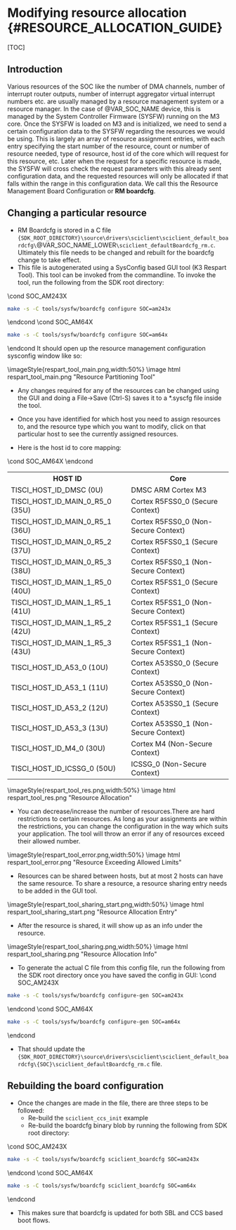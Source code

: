 # Modifying resource allocation {#RESOURCE_ALLOCATION_GUIDE}

[TOC]

## Introduction

Various resources of the SOC like the number of DMA channels, number of interrupt router outputs, number of interrupt aggregator virtual interrupt numbers etc. are usually managed by a resource management system or a resource manager.
In the case of @VAR_SOC_NAME device, this is managed by the System Controller Firmware (SYSFW) running on the M3 core. Once the SYSFW is loaded on M3 and is initialized, we need to send a certain configuration data to the SYSFW regarding the resources we would be using. This is largely an array of resource assignment entries, with each entry specifying the start number of the resource, count or number of resource needed, type of resource, host id of the core which will request for this resource, etc. Later when the request for a specific resource is made, the SYSFW will cross check the request parameters with this already sent configuration data, and the requested resources will only be allocated if that falls within the range in this configuration data. We call this the Resource Management Board Configuration or __RM boardcfg__.

## Changing a particular resource

- RM Boardcfg is stored in a C file `{SDK_ROOT_DIRECTORY}\source\drivers\sciclient\sciclient_default_boardcfg\`@VAR_SOC_NAME_LOWER`\sciclient_defaultBoardcfg_rm.c`. Ultimately this file needs to be changed
  and rebuilt for the boardcfg change to take effect.
- This file is autogenerated using a SysConfig based GUI tool (K3 Respart Tool). This tool can be invoked from the commandline. To invoke the tool, run the following from the SDK root directory:

\cond SOC_AM243X
```bash
make -s -C tools/sysfw/boardcfg configure SOC=am243x
```
\endcond
\cond SOC_AM64X
```bash
make -s -C tools/sysfw/boardcfg configure SOC=am64x
```
\endcond
It should open up the resource management configuration sysconfig window like so:

\imageStyle{respart_tool_main.png,width:50%}
\image html respart_tool_main.png "Resource Partitioning Tool"

- Any changes required for any of the resources can be changed using the GUI and doing a File->Save (Ctrl-S) saves it to a *.syscfg file
  inside the tool.

- Once you have identified for which host you need to assign resources to, and the resource type which you want to modify,
  click on that particular host to see the currently assigned resources.

- Here is the host id to core mapping:
<table>
<tr>
    <th>HOST ID
    <th>Core
</tr>
<tr>
    <td>TISCI_HOST_ID_DMSC (0U)
    <td>DMSC ARM Cortex M3
</tr>
<tr>
    <td>TISCI_HOST_ID_MAIN_0_R5_0 (35U)
    <td>Cortex R5FSS0_0 (Secure Context)
</tr>
<tr>
    <td>TISCI_HOST_ID_MAIN_0_R5_1 (36U)
    <td>Cortex R5FSS0_0 (Non-Secure Context)
</tr>
<tr>
    <td>TISCI_HOST_ID_MAIN_0_R5_2 (37U)
    <td>Cortex R5FSS0_1 (Secure Context)
</tr>
<tr>
    <td>TISCI_HOST_ID_MAIN_0_R5_3 (38U)
    <td>Cortex R5FSS0_1 (Non-Secure Context)
</tr>
<tr>
    <td>TISCI_HOST_ID_MAIN_1_R5_0 (40U)
    <td>Cortex R5FSS1_0 (Secure Context)
</tr>
<tr>
    <td>TISCI_HOST_ID_MAIN_1_R5_1 (41U)
    <td>Cortex R5FSS1_0 (Non-Secure Context)
</tr>
<tr>
    <td>TISCI_HOST_ID_MAIN_1_R5_2 (42U)
    <td>Cortex R5FSS1_1 (Secure Context)
</tr>
<tr>
    <td>TISCI_HOST_ID_MAIN_1_R5_3 (43U)
    <td>Cortex R5FSS1_1 (Non-Secure Context)
</tr>
\cond SOC_AM64X
<tr>
    <td>TISCI_HOST_ID_A53_0 (10U)
    <td>Cortex A53SS0_0 (Secure Context)
</tr>
<tr>
    <td>TISCI_HOST_ID_A53_1 (11U)
    <td>Cortex A53SS0_0 (Non-Secure Context)
</tr>
<tr>
    <td>TISCI_HOST_ID_A53_2 (12U)
    <td>Cortex A53SS0_1 (Secure Context)
</tr>
<tr>
    <td>TISCI_HOST_ID_A53_3 (13U)
    <td>Cortex A53SS0_1 (Non-Secure Context)
</tr>
\endcond
<tr>
    <td>TISCI_HOST_ID_M4_0 (30U)
    <td>Cortex M4 (Non-Secure Context)
</tr>
<tr>
    <td>TISCI_HOST_ID_ICSSG_0 (50U)
    <td>ICSSG_0 (Non-Secure Context)
</tr>
</table>

\imageStyle{respart_tool_res.png,width:50%}
\image html respart_tool_res.png "Resource Allocation"

- You can decrease/increase the number of resources.There are hard
  restrictions to certain resources. As long as your assignments are within the
  restrictions, you can change the configuration in the way which suits your
  application. The tool will throw an error if any of resources exceed their
  allowed number.

\imageStyle{respart_tool_error.png,width:50%}
\image html respart_tool_error.png "Resource Exceeding Allowed Limits"

- Resources can be shared between hosts, but at most 2 hosts can have the same resource.
  To share a resource, a resource sharing entry needs to be added in the GUI tool.

\imageStyle{respart_tool_sharing_start.png,width:50%}
\image html respart_tool_sharing_start.png "Resource Allocation Entry"

- After the resource is shared, it will show up as an info under the resource.

\imageStyle{respart_tool_sharing.png,width:50%}
\image html respart_tool_sharing.png "Resource Allocation Info"

- To generate the actual C file from this config file, run the following from the
  SDK root directory once you have saved the config in GUI:
\cond SOC_AM243X
```bash
make -s -C tools/sysfw/boardcfg configure-gen SOC=am243x
```
\endcond
\cond SOC_AM64X
```bash
make -s -C tools/sysfw/boardcfg configure-gen SOC=am64x
```
\endcond

- That should update the `{SDK_ROOT_DIRECTORY}\source\drivers\sciclient\sciclient_default_boardcfg\{SOC}\sciclient_defaultBoardcfg_rm.c` file.

## Rebuilding the board configuration

- Once the changes are made in the file, there are three steps to be followed:
  - Re-build the `sciclient_ccs_init` example
  - Re-build the boardcfg binary blob by running the following from SDK root directory:

\cond SOC_AM243X
```bash
make -s -C tools/sysfw/boardcfg sciclient_boardcfg SOC=am243x
```
\endcond
\cond SOC_AM64X
```bash
make -s -C tools/sysfw/boardcfg sciclient_boardcfg SOC=am64x
```
\endcond

- This makes sure that boardcfg is updated for both SBL and CCS based boot flows.
